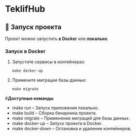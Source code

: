 # TeklifHub

## 🚀 **Запуск проекта**

Проект можно запустить **в Docker** или **локально**.

### Запуск в Docker

1. Запустите сервисы в контейнерах:

   ```bash
   make docker-up

2. Примените миграции базы данных:

   ```bash
   make migrate
   

#**Доступные команды**
- make run – Запуск приложения локально.
- make build – Сборка бинарника проекта.
- make migrate – Применение миграций для базы данных.
- make docker-up – Запуск проекта в Docker.
- make docker-down – Остановка и удаление контейнеров.